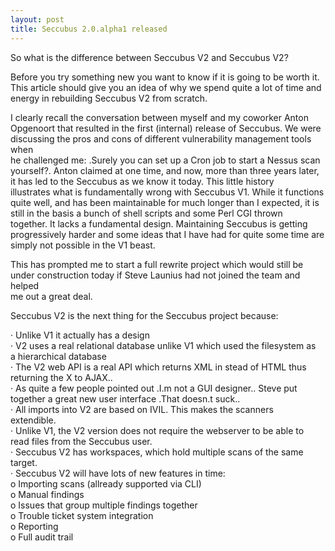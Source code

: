 ```yaml
---
layout: post
title: Seccubus 2.0.alpha1 released
---
```

So what is the difference between Seccubus V2 and Seccubus V2?

Before you try something new you want to know if it is going to be worth it.  
This article should give you an idea of why we spend quite a lot of time and  
energy in rebuilding Seccubus V2 from scratch.

I clearly recall the conversation between myself and my coworker Anton  
Opgenoort that resulted in the first (internal) release of Seccubus. We were  
discussing the pros and cons of different vulnerability management tools when  
he challenged me: .Surely you can set up a Cron job to start a Nessus scan  
yourself?. Anton claimed at one time, and now, more than three years later,  
it has led to the Seccubus as we know it today. This little history  
illustrates what is fundamentally wrong with Seccubus V1. While it functions  
quite well, and has been maintainable for much longer than I expected, it is  
still in the basis a bunch of shell scripts and some Perl CGI thrown  
together. It lacks a fundamental design. Maintaining Seccubus is getting  
progressively harder and some ideas that I have had for quite some time are  
simply not possible in the V1 beast.

This has prompted me to start a full rewrite project which would still be  
under construction today if Steve Launius had not joined the team and helped  
me out a great deal.

Seccubus V2 is the next thing for the Seccubus project because:

· Unlike V1 it actually has a design  
· V2 uses a real relational database unlike V1 which used the filesystem as  
a hierarchical database  
· The V2 web API is a real API which returns XML in stead of HTML thus  
returning the X to AJAX..  
· As quite a few people pointed out .I.m not a GUI designer.. Steve put  
together a great new user interface .That doesn.t suck..  
· All imports into V2 are based on IVIL. This makes the scanners  
extendible.  
· Unlike V1, the V2 version does not require the webserver to be able to  
read files from the Seccubus user.  
· Seccubus V2 has workspaces, which hold multiple scans of the same  
target.  
· Seccubus V2 will have lots of new features in time:  
o Importing scans (allready supported via CLI)  
o Manual findings  
o Issues that group multiple findings together  
o Trouble ticket system integration  
o Reporting  
o Full audit trail

